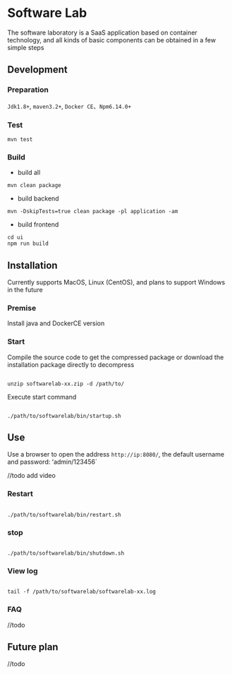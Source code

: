 # Software Lab

The software laboratory is a SaaS application based on container technology, and all kinds of basic components can be obtained in a few simple steps

## Development

### Preparation

`Jdk1.8+`, `maven3.2+`, `Docker CE`、`Npm6.14.0+`

### Test
```
mvn test
```

### Build

* build all
```
mvn clean package
```
* build backend
```
mvn -DskipTests=true clean package -pl application -am
```
* build frontend
```
cd ui
npm run build
```


## Installation

Currently supports MacOS, Linux (CentOS), and plans to support Windows in the future

### Premise

Install java and DockerCE version

### Start

Compile the source code to get the compressed package or download the installation package directly to decompress

```

unzip softwarelab-xx.zip -d /path/to/

```

Execute start command

```

./path/to/softwarelab/bin/startup.sh

```

## Use

Use a browser to open the address `http://ip:8080/`, the default username and password: ʻadmin/123456`

//todo add video

### Restart

```

./path/to/softwarelab/bin/restart.sh

```

### stop

```

./path/to/softwarelab/bin/shutdown.sh

```

### View log

```

tail -f /path/to/softwarelab/softwarelab-xx.log

```

### FAQ

//todo

## Future plan

//todo
